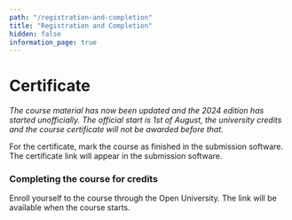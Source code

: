 ```yaml
---
path: "/registration-and-completion"
title: "Registration and Completion"
hidden: false
information_page: true
---
```


# Certificate #


_The course material has now been updated and the 2024 edition has started unofficially. The official start is 1st of August, the university credits and the course certificate will not be awarded before that._

For the certificate, mark the course as finished in the submission software. The certificate link will appear in the submission software.

### Completing the course for credits ###

Enroll yourself to the course through the Open University. The link will be available when the course starts.
